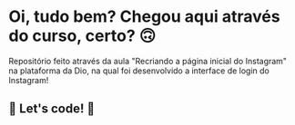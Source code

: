 # Oi, tudo bem? Chegou aqui através do curso, certo? 🙃

Repositório feito através da aula "Recriando a página inicial do Instagram" na plataforma da Dio, na qual foi desenvolvido a interface de login do Instagram! 

## 🚀 Let's code! 🚀
